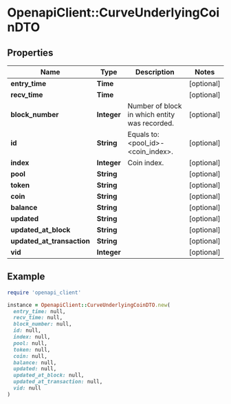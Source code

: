 # OpenapiClient::CurveUnderlyingCoinDTO

## Properties

| Name | Type | Description | Notes |
| ---- | ---- | ----------- | ----- |
| **entry_time** | **Time** |  | [optional] |
| **recv_time** | **Time** |  | [optional] |
| **block_number** | **Integer** | Number of block in which entity was recorded. | [optional] |
| **id** | **String** | Equals to: &lt;pool_id&gt;-&lt;coin_index&gt;. | [optional] |
| **index** | **Integer** | Coin index. | [optional] |
| **pool** | **String** |  | [optional] |
| **token** | **String** |  | [optional] |
| **coin** | **String** |  | [optional] |
| **balance** | **String** |  | [optional] |
| **updated** | **String** |  | [optional] |
| **updated_at_block** | **String** |  | [optional] |
| **updated_at_transaction** | **String** |  | [optional] |
| **vid** | **Integer** |  | [optional] |

## Example

```ruby
require 'openapi_client'

instance = OpenapiClient::CurveUnderlyingCoinDTO.new(
  entry_time: null,
  recv_time: null,
  block_number: null,
  id: null,
  index: null,
  pool: null,
  token: null,
  coin: null,
  balance: null,
  updated: null,
  updated_at_block: null,
  updated_at_transaction: null,
  vid: null
)
```

